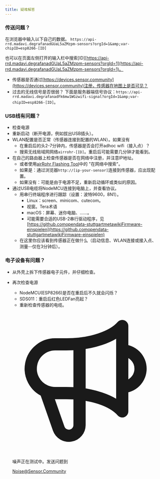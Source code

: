 ```yaml
---
title: 疑难解答
---
```


### 传送问题？
在浏览器中输入以下自己的数据。
`https://api-rrd.madavi.degrafanadGUaL5aZMzpm-sensors?orgId=1&amp;var-chipID=esp8266-[ID]`

也可以在页面左侧打开的输入栏中搜索[ID][https://api-rrd.madavi.degrafanadGUaL5aZMzpm-sensors?orgId=1](https://api-rrd.madavi.degrafanadGUaL5aZMzpm-sensors?orgId=1)。

* 传感器是否通过[https://devices.sensor.community](https://devices.sensor.community)注册，传感器在地图上是否可见？
* 过去的无线信号是否很弱？
  下面是服务器端信号协议：`https://api-rrd.madavi.degrafanadFk6mw1WGzwifi-signal?orgId=1&amp;var-chipID=esp8266-[ID]`。

### USB线有问题？
* 检查电源
* 重新启动（断开电源，例如拔出USB插头）。
* WLAN配置是否正常（传感器连接到配置的WLAN）。如果没有
  * 在重启后的头2-7分钟内，传感器是否会打开adhoc wifi（接入点）？
  * 搜索无线局域网网络`airrohr-[ID]`。重启后可能需要几分钟才能看到。
* 在自己的路由器上检查传感器是否在网络中注册，并注意IP地址。
  * 或者使用[airRohr Flashing Tool](https://github.comopendata-stuttgartairrohr-firmware-flasher)中的 "在网络中搜索"。
  * 如果是：通过浏览器`http://[ip-your-sensor]`连接到传感器，应出现配置。
  * 如果没有：可能是由于电源不足，重新启动循环或类似的原因。
* 通过USB电缆将NodeMCU连接到电脑上，并查看协议。
  * 用串行终端程序进行跟踪（设置：波特9600，8N1）。
    * Linux：screen、minicom、cutecom。
    * 视窗。Tera术语
    * macOS：屏幕、迷你电脑、......。
    * 可能需要合适的USB-2串行驱动程序，见[https://github.comopendata-stuttgartmetawikiFirmware-einspielen](https://github.comopendata-stuttgartmetawikiFirmware-einspielen)
  * 在这里你应该看到传感器正在做什么（启动信息、WLAN连接或接入点、测量--仅在3分钟后）。

### 电子设备有问题？
* 从外壳上拆下传感器电子元件，并仔细检查。
* 再次检查电源
    * NodeMCU(ESP8266)是否在重启后不久就会闪烁？
    * SDS011：重启后红色LEDFan亮起？
    * 重新检查传感器的电缆。

  <div class="max-w-screen-xl mx-auto pt-5">
      <div class="p-2 rounded-lg bg-indigo-100 shadow-lg sm:p-3">
      <div class="flex items-center">
            <span class="p-2 rounded-lg bg-indigo-500">
              <svg class="h-8 w-8 text-white" fill="none" viewBox="0 0 24 24" stroke="currentColor">
                <path stroke-linecap="round" stroke-linejoin="round" stroke-width="2" d="M11 5.882V19.24a1.76 1.76 0 01-3.417.592l-2.147-6.15M18 13a3 3 0 100-6M5.436 13.683A4.001 4.001 0 017 6h1.832c4.1 0 7.625-1.234 9.168-3v14c-1.543-1.766-5.067-3-9.168-3H7a3.988 3.988 0 01-1.564-.317z" />
              </svg>
            </span>
        <div class="flex flex-wrap">
          <div class="flex-wrap flex">
            <p class="pt-1 text-indigo-700 font-medium">
                 噪声正在测试中。发送问题到</p>
          <a href="mailto:Noise@Sensor.Community" class="ml-1 font-medium underline text-white hover:text-yellow-600">
                  Noise@Sensor.Community</a>
          </div>
           </div>
      </div>
    </div>
  </div>
